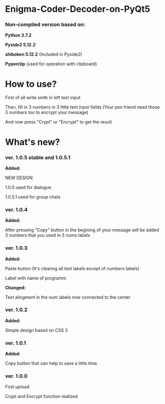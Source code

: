 # Enigma-Coder-Decoder-on-PyQt5

### Non-compiled version based on:

**Python 3.7.2**

**Pyside2 5.12.2**

**shiboken 5.12.2** (Included in Pyside2)

**Pyperclip** (used for operation with clipboard)

# How to use?

First of all write smth in left text input

Then, fill in 3 numbers in 3 little text input fields (Your pen friend need those 3 numbers too to encrypt your message)

And now press "Crypt" or "Encrypt" to get the result

# What's new?

### ver. 1.0.5 stable and 1.0.5.1

**Added:**

NEW DESIGN

1.0.5 used for dialogue

1.0.5.1 used for group chats

### ver. 1.0.4

**Added:**

After pressing "Copy" button in the begining of your message will be added 3 numbers that you used in 3 nums labels

### ver. 1.0.3

**Added:**

Paste button (It's clearing all text labels except of numbers labels)

Label with name of programm

**Changed:**

Text alingment in the num labels now connected to the center

### ver. 1.0.2

**Added:**

Simple design based on CSS 3

### ver. 1.0.1

**Added:**

Copy button that can help to save a little time

### ver. 1.0.0

First upload

Crypt and Encrypt function realized



